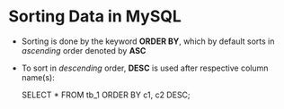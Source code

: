 # Sorting Data in MySQL

- Sorting is done by the keyword **ORDER BY**, which by default sorts in *ascending*
order denoted by **ASC**

- To sort in *descending* order, **DESC** is used after respective column name(s):

    SELECT * FROM tb_1 ORDER BY c1, c2 DESC;
